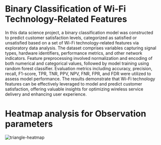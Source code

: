 # Binary Classification of Wi-Fi Technology-Related Features

In this data science project, a binary classification model was constructed to predict customer satisfaction levels, categorized as satisfied or unsatisfied based on a set of Wi-Fi technology-related features via exploratory data analysis. The dataset comprises variables capturing signal types, hardware identifiers, performance metrics, and other network indicators. Feature preprocessing involved normalization and encoding of both numerical and categorical values, followed by model training using random forest classifier. Evaluation metrics including accuracy, precision, recall, F1-score, TPR, TNR, PPV, NPV, FNR, FPR, and FDR were utilized to assess model performance. The results demonstrate that Wi-Fi technology features can be effectively leveraged to model and predict customer satisfaction, offering valuable insights for optimizing wireless service delivery and enhancing user experience.


# Heatmap analysis for Observation parameters 

![triangle-heatmap](https://github.com/user-attachments/assets/b782b3c5-a25e-4d93-80b4-bd50f82015a7)
